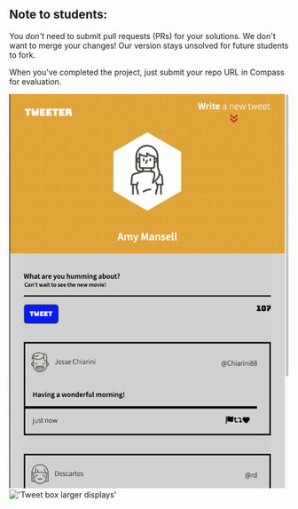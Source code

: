 Note to students:
-----------------

You *don't* need to submit pull requests (PRs) for your solutions. We don't want to merge your changes! Our version stays unsolved for future students to fork.

When you've completed the project, just submit your repo URL in Compass for evaluation.

!['Tweet box smaller displays'](https://github.com/jeffreyleec/tweeter/blob/master/docs/Phone%20size%20tweet%20box%20.png)
!['Tweet box larger displays'](https://github.com/jeffreyleec/tweeter/blob/master/docs/window%20size%20tweet%20box%20.pn)